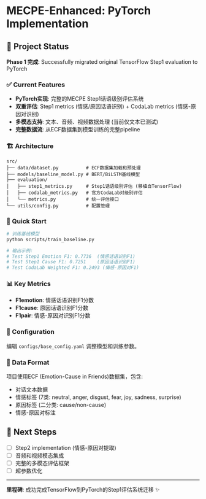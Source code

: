# MECPE-Enhanced: PyTorch Implementation

## 🎯 Project Status

**Phase 1 完成**: Successfully migrated original TensorFlow Step1 evaluation to PyTorch

### ✅ Current Features

- **PyTorch实现**: 完整的MECPE Step1话语级别评估系统
- **双重评估**: Step1 metrics (情感/原因话语识别) + CodaLab metrics (情感-原因对识别)
- **多模态支持**: 文本、音频、视频数据处理 (当前仅文本已测试)
- **完整数据流**: 从ECF数据集到模型训练的完整pipeline

### 🏗️ Architecture

```
src/
├── data/dataset.py          # ECF数据集加载和预处理
├── models/baseline_model.py # BERT/BiLSTM基线模型
├── evaluation/
│   ├── step1_metrics.py     # Step1话语级别评估 (移植自TensorFlow)
│   ├── codalab_metrics.py   # 官方CodaLab对级别评估
│   └── metrics.py           # 统一评估接口
└── utils/config.py          # 配置管理
```

### 🚀 Quick Start

```bash
# 训练基线模型
python scripts/train_baseline.py

# 输出示例:
# Test Step1 Emotion F1: 0.7736  (情感话语识别F1)
# Test Step1 Cause F1: 0.7251    (原因话语识别F1)  
# Test CodaLab Weighted F1: 0.2493 (情感-原因对F1)
```

### 📊 Key Metrics

- **F1emotion**: 情感话语识别F1分数
- **F1cause**: 原因话语识别F1分数  
- **F1pair**: 情感-原因对识别F1分数

### 🔧 Configuration

编辑 `configs/base_config.yaml` 调整模型和训练参数。

### 📝 Data Format

项目使用ECF (Emotion-Cause in Friends)数据集，包含:
- 对话文本数据
- 情感标签 (7类: neutral, anger, disgust, fear, joy, sadness, surprise)
- 原因标签 (二分类: cause/non-cause)
- 情感-原因对标注

## 🎯 Next Steps

- [ ] Step2 implementation (情感-原因对提取)
- [ ] 音频和视频模态集成
- [ ] 完整的多模态评估框架
- [ ] 超参数优化

---

**里程碑**: 成功完成TensorFlow到PyTorch的Step1评估系统迁移 ✨
